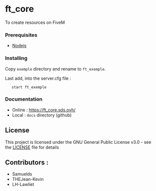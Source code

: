 # ft_core
To create resources on FiveM

### Prerequisites

* [Nodejs](https://nodejs.org/)

### Installing

Copy `exemple` directory and rename to `ft_exemple`.

Last add, into the server.cfg file :
 ```
    start ft_exemple
```

### Documentation

- Online : https://ft_core.sds.ovh/
- Local : `docs` directory (github)

## License

This project is licensed under the GNU General Public License v3.0 - see the [LICENSE](LICENSE) file for details

## Contributors :

- Samuelds
- THEJean-Kevin
- LH-Lawliet
